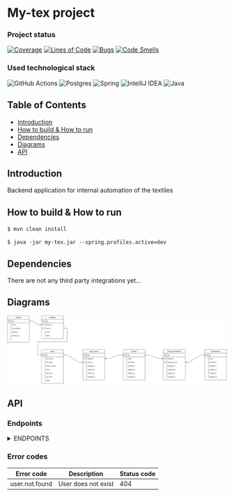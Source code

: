 # My-tex project

### Project status
[![Coverage](https://sonarcloud.io/api/project_badges/measure?project=mytexuz_mytex&metric=coverage)](https://sonarcloud.io/summary/new_code?id=mytexuz_mytex)
[![Lines of Code](https://sonarcloud.io/api/project_badges/measure?project=mytexuz_mytex&metric=ncloc)](https://sonarcloud.io/summary/new_code?id=mytexuz_mytex)
[![Bugs](https://sonarcloud.io/api/project_badges/measure?project=mytexuz_mytex&metric=bugs)](https://sonarcloud.io/summary/new_code?id=mytexuz_mytex)
[![Code Smells](https://sonarcloud.io/api/project_badges/measure?project=mytexuz_mytex&metric=code_smells)](https://sonarcloud.io/summary/new_code?id=mytexuz_mytex)

### Used technological stack
![GitHub Actions](https://img.shields.io/badge/github%20actions-%232671E5.svg?style=for-the-badge&logo=githubactions&logoColor=white)
![Postgres](https://img.shields.io/badge/postgres-%23316192.svg?style=for-the-badge&logo=postgresql&logoColor=white)
![Spring](https://img.shields.io/badge/spring-%236DB33F.svg?style=for-the-badge&logo=spring&logoColor=white)
![IntelliJ IDEA](https://img.shields.io/badge/IntelliJIDEA-000000.svg?style=for-the-badge&logo=intellij-idea&logoColor=white)
![Java](https://img.shields.io/badge/java-%23ED8B00.svg?style=for-the-badge&logo=java&logoColor=white)

## Table of Contents

- [Introduction](#introduction)
- [How to build & How to run](#how-to-build--how-to-run)
- [Dependencies](#dependencies)
- [Diagrams](#diagrams)
- [API](#api)

## Introduction

Backend application for internal automation of the textiles

## How to build & How to run

```shell script
$ mvn clean install
```

```shell script
$ java -jar my-tex.jar --spring.profiles.active=dev
```

## Dependencies

There are not any third party integrations yet...

## Diagrams

![ERD](docs/diagrams/erdiagram.png)

## API

### Endpoints

<details>
<summary>ENDPOINTS</summary>

### Card To Card

**Method:** POST<br>
**URI:** /v1/samples/sample<br>
**Request body:**<br>
```
{
    "field1": "<value1:String>",
    "field2": "<value2:String>",
    "field3": "<value3:Decimal>",
    "field4": "<value4:String>"
}
```
**Response body:**<br>
```
{
    "response": "<sampleResponse:String>"
}
```
```SAMPLE_ENUM```: UZ, USD

</details>

### Error codes

Error code                                  | Description         | Status code
-----------                                 |---------------------| ------------- 
user.not.found                              | User does not exist | 404
